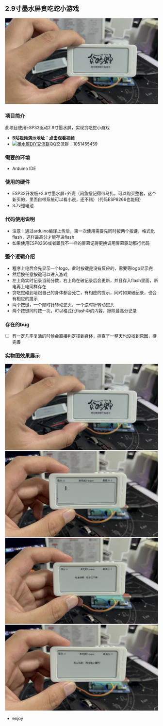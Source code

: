 ## 2.9寸墨水屏贪吃蛇小游戏
![image](jpg/1.jpg)

### 项目简介
此项目使用ESP32驱动2.9寸墨水屏，实现贪吃蛇小游戏
- **B站视频演示地址：[点击观看视频](https://www.bilibili.com/video/BV1CV4y127RS)**<br>
- <a target="_blank" href="https://qm.qq.com/cgi-bin/qm/qr?k=OCk2mwPC4yZn-BBJlH2ehWT-2sHfC7Os&jump_from=webapi&authKey=iFtohDmv6OI7O5aD/0ogd6mODvY5vr837fherj6ruuDCK94UM5KrjicZ2cFO5dHB"><img border="0" src="http://pub.idqqimg.com/wpa/images/group.png" alt="墨水屏DIY交流群" title="墨水屏DIY交流群"></a>QQ交流群：1051455459  

### 需要的环境
- Arduino IDE  

### 使用的硬件
- ESP32开发板+2.9寸墨水屏+外壳（闲鱼搜记得带马扎，可以购买整套，这个新买的，里面自带系统可以看小说，还不错）（代码ESP8266也能用）  
- 3.7v锂电池  

### 代码使用说明

- 注意！通过arduino编译上传后，第一次使用需要先同时按两个按键，格式化flash，这样最高分才能存进flash  
- 如果使用ESP8266或者跟我不一样的屏幕记得更换调用屏幕驱动那行代码  



### 整个逻辑介绍

- 程序上电后会先显示一个logo，此时按键是没有反应的，需要等logo显示完  
- 然后按任意按键可以进入游戏  
- 左上角实时记录当前分数，右上角在破记录后会更新，并且存入flash里面，断电再上电同样存在  
- 贪吃蛇碰到墙跟自己的身体都会死亡，有相应的提示，同时如果破纪录，也会有相应的提示  
- 两个按键，一个顺时针转动蛇头，一个逆时针转动蛇头  
- 两个按键同时按一次，可以格式化flash中的内容，擦除最高分记录  


### 存在的bug
- [ ] 有一定几率复活的时候会直接判定撞到身体，排查了一整天也没找到原因，待完善  


### 实物图效果展示

![image](jpg/1.jpg)
![image](jpg/2.jpg)
![image](jpg/3.jpg)
![image](jpg/4.jpg)  
- enjoy
